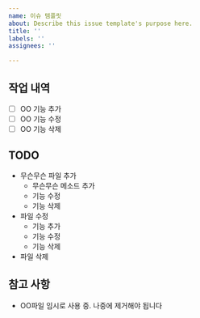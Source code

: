```yaml
---
name: 이슈 템플릿
about: Describe this issue template's purpose here.
title: ''
labels: ''
assignees: ''

---
```


## 작업 내역
- [ ] OO 기능 추가
- [ ] OO 기능 수정
- [ ] OO 기능 삭제

## TODO
- 무슨무슨 파일 추가
   - 무슨무슨 메소드 추가
   - 기능 수정
   - 기능 삭제
- 파일 수정
   - 기능 추가
   - 기능 수정
   - 기능 삭제
- 파일 삭제

## 참고 사항
- OO파일 임시로 사용 중. 나중에 제거해야 됩니다
